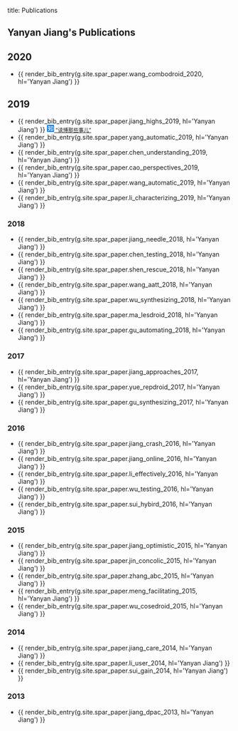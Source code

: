 title: Publications

## Yanyan Jiang's Publications

## 2020

* {{ render_bib_entry(g.site.spar_paper.wang_combodroid_2020, hl='Yanyan Jiang') }}

## 2019

* {{ render_bib_entry(g.site.spar_paper.jiang_highs_2019, hl='Yanyan Jiang') }} <small>[![](img/zhihu.png) “读博那些事儿”](https://zhuanlan.zhihu.com/p/82579410)</small>
* {{ render_bib_entry(g.site.spar_paper.yang_automatic_2019, hl='Yanyan Jiang') }}
* {{ render_bib_entry(g.site.spar_paper.chen_understanding_2019, hl='Yanyan Jiang') }}
* {{ render_bib_entry(g.site.spar_paper.cao_perspectives_2019, hl='Yanyan Jiang') }}
* {{ render_bib_entry(g.site.spar_paper.wang_automatic_2019, hl='Yanyan Jiang') }}
* {{ render_bib_entry(g.site.spar_paper.li_characterizing_2019, hl='Yanyan Jiang') }}

### 2018

* {{ render_bib_entry(g.site.spar_paper.jiang_needle_2018, hl='Yanyan Jiang') }}
* {{ render_bib_entry(g.site.spar_paper.chen_testing_2018, hl='Yanyan Jiang') }}
* {{ render_bib_entry(g.site.spar_paper.shen_rescue_2018, hl='Yanyan Jiang') }}
* {{ render_bib_entry(g.site.spar_paper.wang_aatt_2018, hl='Yanyan Jiang') }}
* {{ render_bib_entry(g.site.spar_paper.wu_synthesizing_2018, hl='Yanyan Jiang') }}
* {{ render_bib_entry(g.site.spar_paper.ma_lesdroid_2018, hl='Yanyan Jiang') }}
* {{ render_bib_entry(g.site.spar_paper.gu_automating_2018, hl='Yanyan Jiang') }}

### 2017
* {{ render_bib_entry(g.site.spar_paper.jiang_approaches_2017, hl='Yanyan Jiang') }}
* {{ render_bib_entry(g.site.spar_paper.yue_repdroid_2017, hl='Yanyan Jiang') }}
* {{ render_bib_entry(g.site.spar_paper.gu_synthesizing_2017, hl='Yanyan Jiang') }}

### 2016

* {{ render_bib_entry(g.site.spar_paper.jiang_crash_2016, hl='Yanyan Jiang') }}
* {{ render_bib_entry(g.site.spar_paper.jiang_online_2016, hl='Yanyan Jiang') }}
* {{ render_bib_entry(g.site.spar_paper.li_effectively_2016, hl='Yanyan Jiang') }}
* {{ render_bib_entry(g.site.spar_paper.wu_testing_2016, hl='Yanyan Jiang') }}
* {{ render_bib_entry(g.site.spar_paper.sui_hybird_2016, hl='Yanyan Jiang') }}

### 2015

* {{ render_bib_entry(g.site.spar_paper.jiang_optimistic_2015, hl='Yanyan Jiang') }}
* {{ render_bib_entry(g.site.spar_paper.jin_concolic_2015, hl='Yanyan Jiang') }}
* {{ render_bib_entry(g.site.spar_paper.zhang_abc_2015, hl='Yanyan Jiang') }}
* {{ render_bib_entry(g.site.spar_paper.meng_facilitating_2015, hl='Yanyan Jiang') }}
* {{ render_bib_entry(g.site.spar_paper.wu_cosedroid_2015, hl='Yanyan Jiang') }}

### 2014
* {{ render_bib_entry(g.site.spar_paper.jiang_care_2014, hl='Yanyan Jiang') }}
* {{ render_bib_entry(g.site.spar_paper.li_user_2014, hl='Yanyan Jiang') }}
* {{ render_bib_entry(g.site.spar_paper.sui_gain_2014, hl='Yanyan Jiang') }}

### 2013
* {{ render_bib_entry(g.site.spar_paper.jiang_dpac_2013, hl='Yanyan Jiang') }}

